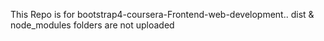 This Repo is for bootstrap4-coursera-Frontend-web-development..
dist & node_modules folders are not uploaded 
